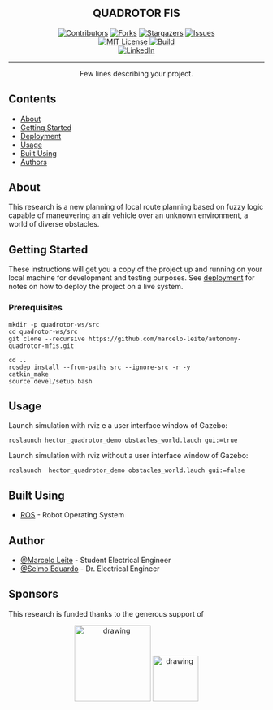 
<h2 align="center">QUADROTOR FIS</h2>

<div align="center">

[![Contributors][contributors-shield]][contributors-url]
[![Forks][forks-shield]][forks-url]
[![Stargazers][stars-shield]][stars-url]
[![Issues][issues-shield]][issues-url]
<br>
[![MIT License][license-shield]][license-url]
[![Build][build-shield]][license-url]
<br>
[![LinkedIn][linkedin-shield]][linkedin-url]

</div>

---

<p align="center"> Few lines describing your project.
    <br> 
</p>

## Contents

- [About](#about)
- [Getting Started](#getting_started)
- [Deployment](#deployment)
- [Usage](#usage)
- [Built Using](#built_using)
- [Authors](#authors)

## About <a name = "about"></a>

This research is a new planning of local route planning based on fuzzy logic capable of maneuvering an air vehicle over an unknown environment, a world of diverse obstacles.

## Getting Started <a name = "getting_started"></a>

These instructions will get you a copy of the project up and running on your local machine for development and testing purposes. See [deployment](#deployment) for notes on how to deploy the project on a live system.


### Prerequisites

```
mkdir -p quadrotor-ws/src
cd quadrotor-ws/src
git clone --recursive https://github.com/marcelo-leite/autonomy-quadrotor-mfis.git
```

```
cd ..
rosdep install --from-paths src --ignore-src -r -y
catkin_make
source devel/setup.bash
```


## Usage <a name="usage"></a>


Launch simulation with rviz e a user interface window of Gazebo:
```
roslaunch hector_quadrotor_demo obstacles_world.lauch gui:=true
```

Launch simulation with rviz without a user interface window of Gazebo: 
```
roslaunch  hector_quadrotor_demo obstacles_world.lauch gui:=false
```
## Built Using <a name = "built_using"></a>

- [ROS](https://www.ros.org/) - Robot Operating System


## Author <a name = "authors"></a>

- [@Marcelo Leite](https://github.com/leite-marcelo) - Student Electrical Engineer
- [@Selmo Eduardo](https://github.com/selmoeduardo) - Dr. Electrical Engineer

## Sponsors

This research is funded thanks to the generous support of

<div  align="center">
    <img src="https://www.fapema.br/wp-content/uploads/2022/05/logo-FAPEMA-AZUL-top1.png"alt="drawing" height="150"/>
    <img src="https://estudenoifma.ifma.edu.br/wp-content/themes/ps-theme-master/img/footer-marca.png" alt="drawing" height="90"/>

</div>







<!-- MARKDOWN LINKS & IMAGES -->
<!-- https://www.markdownguide.org/basic-syntax/#reference-style-links -->
[contributors-shield]: https://img.shields.io/github/contributors/marcelo-leite/autonomy-quadrotor-mfis.svg?style=for-the-badge
[contributors-url]: https://github.com/marcelo-leite/autonomy-quadrotor-mfis/graphs/contributors
[forks-shield]: https://img.shields.io/github/forks/marcelo-leite/autonomy-quadrotor-mfis.svg?style=for-the-badge
[forks-url]: https://github.com/marcelo-leite/autonomy-quadrotor-mfis/network/members
[stars-shield]: https://img.shields.io/github/stars/marcelo-leite/autonomy-quadrotor-mfis.svg?style=for-the-badge
[stars-url]: https://github.com/marcelo-leite/autonomy-quadrotor-mfis/stargazers
[issues-shield]: https://img.shields.io/github/issues/marcelo-leite/autonomy-quadrotor-mfis.svg?style=for-the-badge
[issues-url]: https://github.com/marcelo-leite/autonomy-quadrotor-mfis/issues
[license-shield]: https://img.shields.io/github/license/marcelo-leite/autonomy-quadrotor-mfis.svg?style=for-the-badge
[license-url]: https://github.com/marcelo-leite/autonomy-quadrotor-mfis/LICENSE.txt

[build-shield]: https://img.shields.io/docker/automated/marcelo-leite/autonomy-quadrotor-mfis?style=for-the-badge

[linkedin-shield]: https://img.shields.io/badge/-LinkedIn-black.svg?style=for-the-badge&logo=linkedin&colorB=555
[linkedin-url]: https://www.linkedin.com/in/leite-marcelo



